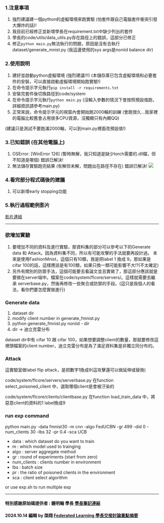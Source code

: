 ### 1.注意事項

1. 強烈建議建一個python的虛擬環境來跑實驗 (怕套件跟自己電腦套件衝突引發大爆炸的話)!
2. 我目前已經修正並新增學長在requirement.txt中缺少列出的套件
3. 學長的code/utils/data_utils.py存在路徑上的錯誤，這部分已修正
4. 修正`python main.py`無法執行的問題，原因是沒有去執行dataset/generate_mnist.py (我這邊使用的sys args是noniid balance dir)

### 2.使用說明

1. 建好並啟動python虛擬環境 (強烈建議!!!) (本儲存庫已包含虛擬環境和必要套件的安裝，可以直接啟動虛擬環境開始跑實驗!)
2. 在命令提示字元執行`pip install -r requirements.txt`
3. 安裝完套件後切換路徑到code/system
4. 在命令提示字元執行`python main.py` (沒輸入參數的情況下會按照預設值跑，詳細資訊請參考main.py)
5. 正常來說，命令提示字元的視窗內會開始跑2000輪的訓練 (會跑很久...我家裡的電腦比較舊會占用很多CPU資源，沒獨顯只有內顯QQ)

(建議只是測試不要跑滿2000輪，可以到main.py裡面改預設值!)

### 3.已知錯誤 (在其他電腦上)

1. OSError: [WinError 126] (暫時無解，我只知道是缺少torch需要的.dll檔，但不知道是哪個) 錯誤已解決!
2. 無法儲存實驗跑完結果 (有解但未解，問題出在路徑不存在) 錯誤已解決!
![](https://i.imgur.com/y7oxlVR.png)

### 4.看完部分程式碼後的建議

1. 可以新增early stopping功能

### 5.執行過程範例影片

[影片連結](https://www.youtube.com/embed/GGPfxRIfAWY?si=wSSsqsiAZZHvhKOK)

---

### 欲增加實驗
1. 要增加不同的資料及進行實驗，那資料集的部分可以參考以下的Generate data 和 Attack。因為資料集不同，所以有可能攻擊的手法就要再設計過。 本來是使用FashionMnist，這個只有10類，我是把label 1 換成 9。那如果是cifar 100的話，這樣應該是有100類，如果只換一類可能影響不大!?(不太確定)
2. 另外有關別的防禦手法，這個可能要去看論文並且實做了，那這部分應該就是要做在server端中。檔案在code/system/flcore/servers/。這樣就需要去繼承 serverbase.py，然後再修改一些聚合或防禦的手段。(這只是我個人的看法，看你們要怎麼實做進行)

### Generate data
1. dataset dir
2. modify client number in generate_fmnist.py
3. python generate_fmnist.py noniid - dir
4. dir -> 迪立克雷分布

dataset dir中有 cifar 10 跟 cifar 100，如果想要調整client的數量，那就要修改這裡頭檔案的client number，迪立克雷分布是為了滿足資料集是非獨立同分布的。

### Attack
這實驗室做label flip attack，是把數字1換成9(這攻擊還可以做延伸或替換)

code/system/flcore/servers/serverbase.py
在function select_poisoned_client 中，選取哪個client是會被汙染的

code/system/flcore/clients/clientbase.py
在function load_train_data 中，將惡意client的資料的1 label換成9

### run exp command
python main.py -data fmnist30 -m cnn -algo FedUCBN -gr 499 -did 0 -num_clients 30 -lbs 32 -pr 0.4 -sca UCB

- data : which dataset do you want to train
- m : which model used to trainging
- algo : server aggregate method
- gr : round of experiments (start from zero)
- num_clients : clients number in environment
- lbs : batch size
- pr : the ratio of poisoned clients in the environment
- sca : client select algorithm

or use exp.sh to run multiple exp

---

#### 特別感謝原始碼提供者 : 鍾明翰 學長 [學長筆記連結](https://hackmd.io/XyJWVGecSRWu4jn0haT8mg)
#### 2024.10.14 編輯 by 棨翔 [Federated Learning 學長交接討論重點摘要](https://hackmd.io/@qixiang1009/BkubNnkj6)

